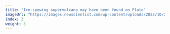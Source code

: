 ```yaml
---
title: "Ice-spewing supervolcano may have been found on Pluto"
imageUrl: "https://images.newscientist.com/wp-content/uploads/2023/10/25131739/SEI_177256083.jpg?width=600"
index: 3
weight: 3
---
```

